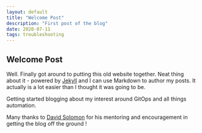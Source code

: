```yaml
---
layout: default
title: "Welcome Post"
description: "First post of the blog"
date: 2020-07-11
tags: troubleshooting
---
```

## Welcome Post

Well. Finally got around to putting this old website together. Neat thing about it - powered by [Jekyll](http://jekyllrb.com) and I can use Markdown to author my posts. It actually is a lot easier than I thought it was going to be.

Getting started blogging about my interest around GitOps and all things automation.

Many thanks to [David Solomon](https://www.linkedin.com/in/productiondown/) for his mentoring and encouragement in getting the blog off the ground !
